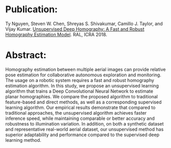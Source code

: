 # Publication:
Ty Nguyen, Steven W. Chen, Shreyas S. Shivakumar, Camillo J. Taylor, and Vijay Kumar. [Unsupervised Deep Homography: A Fast and Robust Homography Estimation Model](https://arxiv.org/abs/1709.03966). RAL, ICRA 2018.
# Abstract: 
Homography estimation between multiple aerial images can provide relative pose estimation for collaborative autonomous exploration and monitoring. The usage on a robotic system requires a fast and robust homography estimation algorithm. In this study, we propose an unsupervised learning algorithm that trains a Deep Convolutional Neural Network to estimate planar homographies. We compare the proposed algorithm to traditional feature-based and direct methods, as well as a corresponding supervised learning algorithm. Our empirical results demonstrate that compared to traditional approaches, the unsupervised algorithm achieves faster inference speed, while maintaining comparable or better accuracy and robustness to illumination variation. In addition, on both a synthetic dataset and representative real-world aerial dataset, our unsupervised method has superior adaptability and performance compared to the supervised deep learning method.

